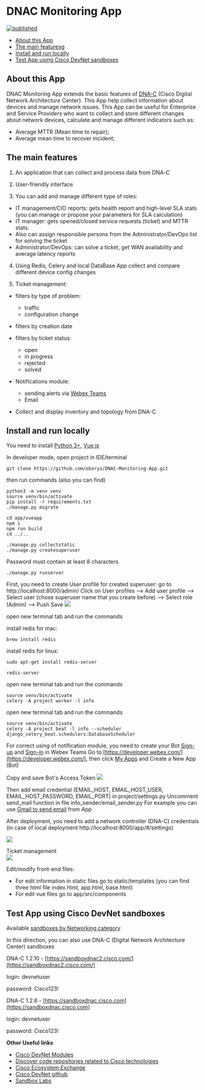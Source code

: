 # DNAC Monitoring App
[![published](https://static.production.devnetcloud.com/codeexchange/assets/images/devnet-published.svg)](https://developer.cisco.com/codeexchange/github/repo/oborys/DNAC-Monitoring-App)

  - [About this App](#about-this-app)
  - [The main featuresg](#the-main-features)
  - [Install and run locally ](#install-and-run-locally )
  - [Test App using Cisco DevNet sandboxes](#test-app-using-cisco-devnet-sandboxes)

## About this App
DNAC Monitoring App extends the basic features of [DNA-C](https://www.cisco.com/c/en/us/products/cloud-systems-management/dna-center/index.html) (Cisco Digital Network Architecture Center). This App help collect information about devices and manage network issues. This App can be useful for Enterprise and Service Providers who want to collect and store different changes about network devices, calculate and manage different indicators such as:
- Average MTTR (Mean time to repair); 
- Average mean time to recover incident; 

## The main features
1. An application that can collect and process data from DNA-C
2. User-friendly interface 

3. You can add and manage different type of roles:
- IT management/CIO reports: gets health report and high-level SLA stats (you can manage or propose your parameters for SLA calculation)
- IT manager: gets opened/closed service requests (ticket) and MTTR stats. 
- Also can assign responsible persons from the Administrator/DevOps list for solving the ticket 
- Administrator/DevOps: can solve a ticket, get WAN availability and average latency reports 

4. Using Redis, Celery and local DataBase App collect and compare different device config changes

5. Ticket management:
- filters by type of problem: 
    - traffic
    - configuration change
- filters by creation date 
- filters by ticket status:
    - open 
    - in progress
    - rejected
    - solved
 
- Notifications module:
    - sending alerts via [Webex Teams](https://www.webex.com/team-collaboration.html)
    - Email 
- Collect and display inventory and topology from DNA-C 

## Install and run locally 

You need to install [Python 3+](https://realpython.com/installing-python/), [Vue.js](https://v1.vuejs.org/guide/installation.html)


In developer mode, open project in IDE/terminal

`git clone https://github.com/oborys/DNAC-Monitoring-App.git`

then run commands (also you can find)
```
python3 -m venv venv
source venv/bin/activate
pip install -r requirements.txt
./manage.py migrate
```

```
cd app/vueapp
npm i
npm run build
cd ../..
```

```
./manage.py collectstatic
./manage.py createsuperuser
```

Password must contain at least 8 characters

`./manage.py runserver`

First, you need to create User profile for created superuser:
go to http://localhost:8000/admin/
Click on User profiles --> Add user profile --> Select user (chose superuser name that you create before) --> Select role (Admin) --> Push Save
![](img/DNAC_App_create_user_profile.png)

open new terminal tab and run the commands

install redis for mac: 

`brew install redis`

install redis for linux: 

`sudo apt-get install redis-server`

`redis-server`

open new terminal tab and run the commands

```
source venv/bin/activate
celery -A project worker -l info
```

open new terminal tab and run the commands

```
source venv/bin/activate
celery -A project beat -l info --scheduler django_celery_beat.schedulers:DatabaseScheduler
```

For correct using of notification module, you need to create your Bot
[Sign-up](https://www.webex.com/pricing/free-trial.html) and [Sign-in](https://teams.webex.com/signin) in Webex Teams
Go to [https://developer.webex.com/](https://developer.webex.com/), then click [My Apps](https://developer.webex.com/my-apps) and Create a New App (Bot)

Copy and save Bot's Access Token
![](img/DNAC_App_Bot_Token.png)

Then add email credential (EMAIL_HOST, EMAIL_HOST_USER, EMAIL_HOST_PASSWORD, EMAIL_PORT) in project/settings.py
Uncomment send_mail function in file info_sender/email_sender.py
For example you can use [Gmail to send email](https://support.google.com/a/answer/176600?hl=en) from App

After deployment, you need to add a network controller (DNA-C) credentials (in case of local deployment http://localhost:8000/app/#/settings)

![](img/DNAC_App_credentials.png)

Ticket management  
![](img/DNAC_App_ticket_management.png)

Edit/modify front-end files:
- For edit information in static files go to static/templates (you can find three html file index.html, app.html, base.html)
- For edit vue files go to app/src/components


## Test App using Cisco DevNet sandboxes

Available [sandboxes by Networking category](https://devnetsandbox.cisco.com/RM/Topology?c=14ec7ccf-2988-474e-a135-1e90b9bc6caf)

In this direction, you can also use DNA-C (Digital Network Architecture Center) sandboxes

DNA-C 1.2.10 - [https://sandboxdnac2.cisco.com/](https://sandboxdnac2.cisco.com/)

login: devnetuser

password: Cisco123!

DNA-C 1.2.6 - [https://sandboxdnac.cisco.com](https://sandboxdnac.cisco.com)

login: devnetuser

password: Cisco123!


**Other Useful links**

- [Cisco DevNet Modules](https://developer.cisco.com/learning/modules)
- [Discover code repositories related to Cisco technologies](https://developer.cisco.com/codeexchange/)
- [Cisco Ecosystem Exchange](https://developer.cisco.com/ecosystem)
- [Cisco DevNet github](https://github.com/CiscoDevNet)
- [Sandbox Labs](https://devnetsandbox.cisco.com/RM/Topology)

